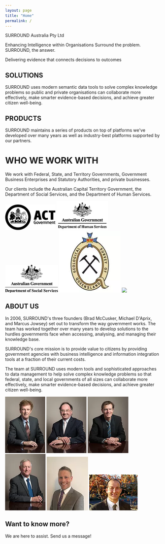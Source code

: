 ```yaml
---
layout: page
title: "Home"
permalink: /
---
```

SURROUND
Australia Pty Ltd
 
Enhancing Intelligence within Organisations
Surround the problem.
SURROUND, the answer.

Delivering evidence that connects decisions to outcomes

## SOLUTIONS
SURROUND uses modern semantic data tools to solve complex knowledge problems so public and private organisations can collaborate more effectively, make smarter evidence-based decisions, and achieve greater citizen well-being.

## PRODUCTS
SURROUND maintains a series of products on top of platforms we've developed over many years as well as industry-best platforms supported by our partners.

# WHO WE WORK WITH
We work with Federal, State, and Territory Governments, Government Business Enterprises and Statutory Authorities, and private businesses. 

Our clients include the Australian Capital Territory Government, the Department of Social Services, and the Department of Human Services.

![](images/logo-actgov.webp)
![](images/logo-dhs.webp)
![](images/logo-dss.webp)
![](images/logo-gsq.webp)
![](images/logo-naa.ong)

## ABOUT US
In 2006, SURROUND's three founders (Brad McCusker, Michael D'Aprix, and Marcus Jowsey) set out to transform the way government works. The team has worked together over many years to develop solutions to the hurdles governments face when accessing, analysing, and managing their knowledge base.

SURROUND's core mission is to provide value to citizens by providing government agencies with business intelligence and information integration tools at a fraction of their current costs.

The team at SURROUND uses modern tools and sophisticated approaches to data management to help solve complex knowledge problems so that federal, state, and local governments of all sizes can collaborate more effectively, make smarter evidence-based decisions, and achieve greater citizen well-being.

![](images/people-bill.webp)
![](images/people-brad.webp)
![](images/people-marcus.webp)
![](images/people-michael.webp)
![](images/people-nick.webp)
![](images/people-rob.webp)

## Want to know more?
We are here to assist. Send us a message!